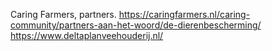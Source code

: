 Caring Farmers, partners. https://caringfarmers.nl/caring-community/partners-aan-het-woord/de-dierenbescherming/ https://www.deltaplanveehouderij.nl/
